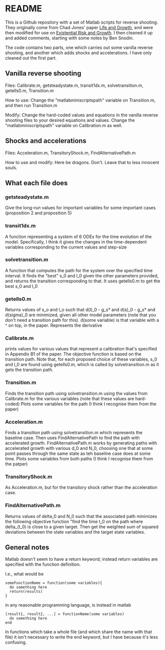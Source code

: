 README
======

This is a Github repository with a set of Matlab scripts for reverse shooting. They originally come from Chad Jones' paper [Life and Growth](https://web.stanford.edu/~chadj/LifeandGrowthJPE2016.pdf), and were then modified for use on [Existential Risk and Growth](https://leopoldaschenbrenner.github.io/xriskandgrowth/ExistentialRiskAndGrowth050.pdf). I then cleaned it up and added comments, starting with some notes by Ben Snodin. 

The code contains two parts, one which carries out some vanilla reverse shooting, and another which adds shocks and accelerations. I have only cleaned out the first part. 

## Vanilla reverse shooting
Files: Calibrate.m, getsteadystate.m, transit1dx.m, solvetransition.m, getells0.m, Transition.m 

How to use: Change the "matlabminiscriptspath" variable on Transition.m, and then run Transition.m

Modify: Change the hard-coded values and equations in the vanilla reverse shooting files to your desired equations and values. Change the "matlabminiscriptspath" variable on Calibration.m as well.

## Shocks and accelerations
Files: Acceleration.m, TransitoryShock.m, FindAlternativePath.m 

How to use and modify: Here be dragons. Don't. Leave that to less innocent souls. 

## What each file does

### getsteadystate.m
Give the long-run values for important variables for some important cases (proposition 2 and proposition 5)

### transit1dx.m
A function representing a system of 6 ODEs for the time evolution of the model. Specifically, I think it gives the changes in the time-dependent variables corresponding to the current values and step-size

### solvetransition.m
A function that computes the path for the system over the specified time interval. It finds the "best" s_0 and l_0 given the other parameters provided, and returns the transition corresponding to that. It uses getells0.m to get the best s_0 and l_0

### getells0.m
Returns values of s_o and l_o such that d(l)_0 - g_s* and d(s)_0 - g_s* and d(sigma)_0 are minimized, given all other model parameters (note that you don't need a transition path for this).  d(some variable) is that variable with a ^ on top, in the paper. Represents the derivative

### Calibrate.m
prints values for various values that represent a calibration that's specified in Appendix B1 of the paper. The objective function is based on the transition path. Note that, for each proposed choice of these variables, s_0 and l_0 are found using getells0.m, which is called by solvetransition.m as it gets the transition path.

### Transition.m 
Finds the transition path using solvetransition.m using the values from Calibrate.m for the various variables (note that these values are hard-coded) Plots some variables for the path (I think I recognise them from the paper)

### Acceleration.m
Finds a transition path using solvetransition.m which represents the baseline case. Then uses FindAlternativePath to find the path with accelerated growth. FindAlternativePath.m works by generating paths with accelerated growth with various d_0 and N_0, choosing one that at some point passes through the same state as teh baseline case does at some time. Plots some variables from both paths (I think I recognise them from the patper)

### TransitoryShock.m
As Acceleration.m, but for the transitory shock rather than the acceleration case. 

### FindAlternativePath.m 
Returns values of delta_0 and N_0 such that the associated path minimizes the following objective function "find the time t_0 on the path where delta_(t_0) is close to a given target. Then get the weighted sum of squared deviations between the state variables and the target state variables. 

## General notes
Matlab doesn't seem to have a return keyword; instead return variables are specified with the function definition.

I.e., what would be 

```
someFunctionName = function(some variables){
  do something here
  return(results)
}
```

in any reasonable programming language, is instead in matlab

```
[result1, result2, ...] = functionName(some variables)
  do something here
end
```

In functions which take a whole file (and which share the name with that file) it isn't necessary to write the end keyword, but I have because it's less confusing.
